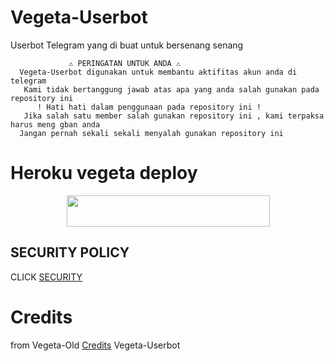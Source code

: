 # Vegeta-Userbot
Userbot Telegram yang di buat untuk bersenang senang


```
             ⚠️ PERINGATAN UNTUK ANDA ⚠️ ️
  Vegeta-Userbot digunakan untuk membantu aktifitas akun anda di telegram
   Kami tidak bertanggung jawab atas apa yang anda salah gunakan pada repository ini
      ! Hati hati dalam penggunaan pada repository ini !
   Jika salah satu member salah gunakan repository ini , kami terpaksa harus meng gban anda 
  Jangan pernah sekali sekali menyalah gunakan repository ini
```


# Heroku vegeta deploy
  
  
  <p align="center"><a href="https://heroku.com/deploy?template=https://github.com/Randi356/Vegeta-DeployV3">
  <img src="https://img.shields.io/badge/Deploy%20To%20Heroku-green?style=flat&logo=heroku" width="325" height="50.100" /></a></p>

## SECURITY POLICY

CLICK [SECURITY](https://github.com/Randi356/Vegeta-Userbot/blob/Vegeta-Userbot/SECURITY.MD)


# Credits

from Vegeta-Old [Credits](https://github.com/Randi356/Vegeta-deployV3) Vegeta-Userbot
